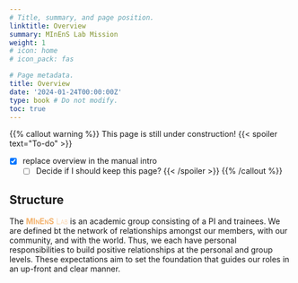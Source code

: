 ```yaml
---
# Title, summary, and page position.
linktitle: Overview
summary: MInEnS Lab Mission
weight: 1
# icon: home
# icon_pack: fas

# Page metadata.
title: Overview
date: '2024-01-24T00:00:00Z'
type: book # Do not modify.
toc: true
---
```


{{% callout warning %}}
This page is still under construction!
{{< spoiler text="To-do" >}}
- [x] replace overview in the manual intro
    - [ ] Decide if I should keep this page?
{{< /spoiler >}}
{{% /callout %}}

## Structure

The <span style="color:#F3B26D;font-variant-caps:small-caps;font-weight:200">**MInEnS** Lab</span> is an academic group consisting of a PI and trainees. We are defined bt the network of relationships amongst our members, with our community, and with the world. 
Thus, we each have personal responsibilities to build positive relationships at the personal and group levels.
These expectations aim to set the foundation that guides our roles in an up-front and clear manner. 
